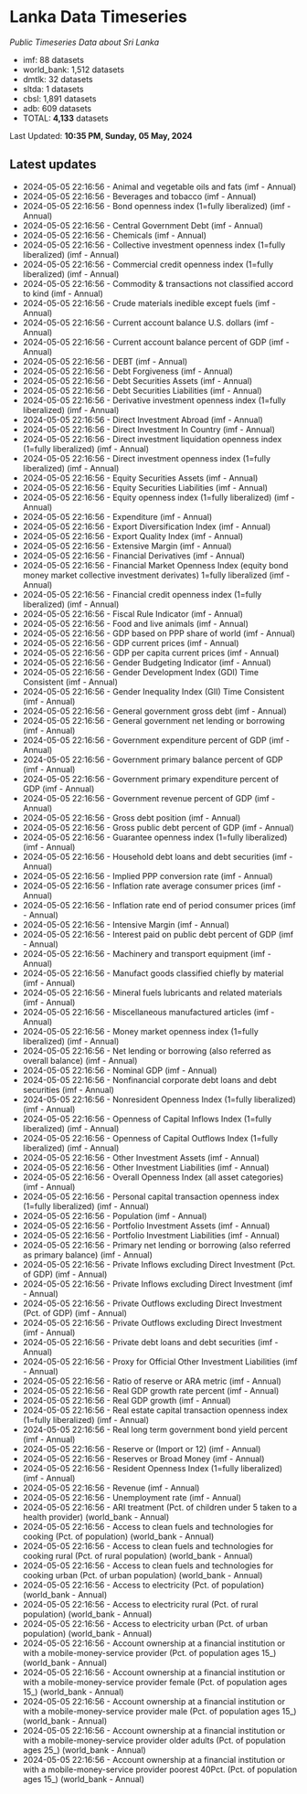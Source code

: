 # Lanka Data Timeseries
*Public Timeseries Data about Sri Lanka*

* imf: 88 datasets
* world_bank: 1,512 datasets
* dmtlk: 32 datasets
* sltda: 1 datasets
* cbsl: 1,891 datasets
* adb: 609 datasets
* TOTAL: **4,133** datasets

Last Updated: **10:35 PM, Sunday, 05 May, 2024**

## Latest updates

* 2024-05-05 22:16:56 - Animal and vegetable oils and fats (imf - Annual)
* 2024-05-05 22:16:56 - Beverages and tobacco (imf - Annual)
* 2024-05-05 22:16:56 - Bond openness index (1=fully liberalized) (imf - Annual)
* 2024-05-05 22:16:56 - Central Government Debt (imf - Annual)
* 2024-05-05 22:16:56 - Chemicals (imf - Annual)
* 2024-05-05 22:16:56 - Collective investment openness index (1=fully liberalized) (imf - Annual)
* 2024-05-05 22:16:56 - Commercial credit openness index (1=fully liberalized) (imf - Annual)
* 2024-05-05 22:16:56 - Commodity & transactions not classified accord to kind (imf - Annual)
* 2024-05-05 22:16:56 - Crude materials inedible except fuels (imf - Annual)
* 2024-05-05 22:16:56 - Current account balance U.S. dollars (imf - Annual)
* 2024-05-05 22:16:56 - Current account balance percent of GDP (imf - Annual)
* 2024-05-05 22:16:56 - DEBT (imf - Annual)
* 2024-05-05 22:16:56 - Debt Forgiveness (imf - Annual)
* 2024-05-05 22:16:56 - Debt Securities Assets (imf - Annual)
* 2024-05-05 22:16:56 - Debt Securities Liabilities (imf - Annual)
* 2024-05-05 22:16:56 - Derivative investment openness index (1=fully liberalized) (imf - Annual)
* 2024-05-05 22:16:56 - Direct Investment Abroad (imf - Annual)
* 2024-05-05 22:16:56 - Direct Investment In Country (imf - Annual)
* 2024-05-05 22:16:56 - Direct investment liquidation openness index (1=fully liberalized) (imf - Annual)
* 2024-05-05 22:16:56 - Direct investment openness index (1=fully liberalized) (imf - Annual)
* 2024-05-05 22:16:56 - Equity Securities Assets (imf - Annual)
* 2024-05-05 22:16:56 - Equity Securities Liabilities (imf - Annual)
* 2024-05-05 22:16:56 - Equity openness index (1=fully liberalized) (imf - Annual)
* 2024-05-05 22:16:56 - Expenditure (imf - Annual)
* 2024-05-05 22:16:56 - Export Diversification Index (imf - Annual)
* 2024-05-05 22:16:56 - Export Quality Index (imf - Annual)
* 2024-05-05 22:16:56 - Extensive Margin (imf - Annual)
* 2024-05-05 22:16:56 - Financial Derivatives (imf - Annual)
* 2024-05-05 22:16:56 - Financial Market Openness Index (equity bond money market collective investment derivates) 1=fully liberalized (imf - Annual)
* 2024-05-05 22:16:56 - Financial credit openness index (1=fully liberalized) (imf - Annual)
* 2024-05-05 22:16:56 - Fiscal Rule Indicator (imf - Annual)
* 2024-05-05 22:16:56 - Food and live animals (imf - Annual)
* 2024-05-05 22:16:56 - GDP based on PPP share of world (imf - Annual)
* 2024-05-05 22:16:56 - GDP current prices (imf - Annual)
* 2024-05-05 22:16:56 - GDP per capita current prices (imf - Annual)
* 2024-05-05 22:16:56 - Gender Budgeting Indicator (imf - Annual)
* 2024-05-05 22:16:56 - Gender Development Index (GDI) Time Consistent (imf - Annual)
* 2024-05-05 22:16:56 - Gender Inequality Index (GII) Time Consistent (imf - Annual)
* 2024-05-05 22:16:56 - General government gross debt (imf - Annual)
* 2024-05-05 22:16:56 - General government net lending or borrowing (imf - Annual)
* 2024-05-05 22:16:56 - Government expenditure percent of GDP (imf - Annual)
* 2024-05-05 22:16:56 - Government primary balance percent of GDP (imf - Annual)
* 2024-05-05 22:16:56 - Government primary expenditure percent of GDP (imf - Annual)
* 2024-05-05 22:16:56 - Government revenue percent of GDP (imf - Annual)
* 2024-05-05 22:16:56 - Gross debt position (imf - Annual)
* 2024-05-05 22:16:56 - Gross public debt percent of GDP (imf - Annual)
* 2024-05-05 22:16:56 - Guarantee openness index (1=fully liberalized) (imf - Annual)
* 2024-05-05 22:16:56 - Household debt loans and debt securities (imf - Annual)
* 2024-05-05 22:16:56 - Implied PPP conversion rate (imf - Annual)
* 2024-05-05 22:16:56 - Inflation rate average consumer prices (imf - Annual)
* 2024-05-05 22:16:56 - Inflation rate end of period consumer prices (imf - Annual)
* 2024-05-05 22:16:56 - Intensive Margin (imf - Annual)
* 2024-05-05 22:16:56 - Interest paid on public debt percent of GDP (imf - Annual)
* 2024-05-05 22:16:56 - Machinery and transport equipment (imf - Annual)
* 2024-05-05 22:16:56 - Manufact goods classified chiefly by material (imf - Annual)
* 2024-05-05 22:16:56 - Mineral fuels lubricants and related materials (imf - Annual)
* 2024-05-05 22:16:56 - Miscellaneous manufactured articles (imf - Annual)
* 2024-05-05 22:16:56 - Money market openness index (1=fully liberalized) (imf - Annual)
* 2024-05-05 22:16:56 - Net lending or borrowing (also referred as overall balance) (imf - Annual)
* 2024-05-05 22:16:56 - Nominal GDP (imf - Annual)
* 2024-05-05 22:16:56 - Nonfinancial corporate debt loans and debt securities (imf - Annual)
* 2024-05-05 22:16:56 - Nonresident Openness Index (1=fully liberalized) (imf - Annual)
* 2024-05-05 22:16:56 - Openness of Capital Inflows Index (1=fully liberalized) (imf - Annual)
* 2024-05-05 22:16:56 - Openness of Capital Outflows Index (1=fully liberalized) (imf - Annual)
* 2024-05-05 22:16:56 - Other Investment Assets (imf - Annual)
* 2024-05-05 22:16:56 - Other Investment Liabilities (imf - Annual)
* 2024-05-05 22:16:56 - Overall Openness Index (all asset categories) (imf - Annual)
* 2024-05-05 22:16:56 - Personal capital transaction openness index (1=fully liberalized) (imf - Annual)
* 2024-05-05 22:16:56 - Population (imf - Annual)
* 2024-05-05 22:16:56 - Portfolio Investment Assets (imf - Annual)
* 2024-05-05 22:16:56 - Portfolio Investment Liabilities (imf - Annual)
* 2024-05-05 22:16:56 - Primary net lending or borrowing (also referred as primary balance) (imf - Annual)
* 2024-05-05 22:16:56 - Private Inflows excluding Direct Investment (Pct. of GDP) (imf - Annual)
* 2024-05-05 22:16:56 - Private Inflows excluding Direct Investment (imf - Annual)
* 2024-05-05 22:16:56 - Private Outflows excluding Direct Investment (Pct. of GDP) (imf - Annual)
* 2024-05-05 22:16:56 - Private Outflows excluding Direct Investment (imf - Annual)
* 2024-05-05 22:16:56 - Private debt loans and debt securities (imf - Annual)
* 2024-05-05 22:16:56 - Proxy for Official Other Investment Liabilities (imf - Annual)
* 2024-05-05 22:16:56 - Ratio of reserve or ARA metric (imf - Annual)
* 2024-05-05 22:16:56 - Real GDP growth rate percent (imf - Annual)
* 2024-05-05 22:16:56 - Real GDP growth (imf - Annual)
* 2024-05-05 22:16:56 - Real estate capital transaction openness index (1=fully liberalized) (imf - Annual)
* 2024-05-05 22:16:56 - Real long term government bond yield percent (imf - Annual)
* 2024-05-05 22:16:56 - Reserve or (Import or 12) (imf - Annual)
* 2024-05-05 22:16:56 - Reserves or Broad Money (imf - Annual)
* 2024-05-05 22:16:56 - Resident Openness Index (1=fully liberalized) (imf - Annual)
* 2024-05-05 22:16:56 - Revenue (imf - Annual)
* 2024-05-05 22:16:56 - Unemployment rate (imf - Annual)
* 2024-05-05 22:16:56 - ARI treatment (Pct. of children under 5 taken to a health provider) (world_bank - Annual)
* 2024-05-05 22:16:56 - Access to clean fuels and technologies for cooking (Pct. of population) (world_bank - Annual)
* 2024-05-05 22:16:56 - Access to clean fuels and technologies for cooking rural (Pct. of rural population) (world_bank - Annual)
* 2024-05-05 22:16:56 - Access to clean fuels and technologies for cooking urban (Pct. of urban population) (world_bank - Annual)
* 2024-05-05 22:16:56 - Access to electricity (Pct. of population) (world_bank - Annual)
* 2024-05-05 22:16:56 - Access to electricity rural (Pct. of rural population) (world_bank - Annual)
* 2024-05-05 22:16:56 - Access to electricity urban (Pct. of urban population) (world_bank - Annual)
* 2024-05-05 22:16:56 - Account ownership at a financial institution or with a mobile-money-service provider (Pct. of population ages 15_) (world_bank - Annual)
* 2024-05-05 22:16:56 - Account ownership at a financial institution or with a mobile-money-service provider female (Pct. of population ages 15_) (world_bank - Annual)
* 2024-05-05 22:16:56 - Account ownership at a financial institution or with a mobile-money-service provider male (Pct. of population ages 15_) (world_bank - Annual)
* 2024-05-05 22:16:56 - Account ownership at a financial institution or with a mobile-money-service provider older adults (Pct. of population ages 25_) (world_bank - Annual)
* 2024-05-05 22:16:56 - Account ownership at a financial institution or with a mobile-money-service provider poorest 40Pct. (Pct. of population ages 15_) (world_bank - Annual)